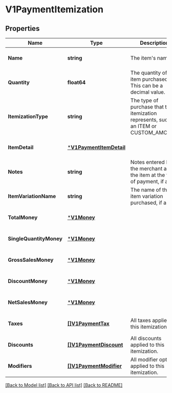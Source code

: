 # V1PaymentItemization

## Properties
Name | Type | Description | Notes
------------ | ------------- | ------------- | -------------
**Name** | **string** | The item&#x27;s name. | [optional] [default to null]
**Quantity** | **float64** | The quantity of the item purchased. This can be a decimal value. | [optional] [default to null]
**ItemizationType** | **string** | The type of purchase that the itemization represents, such as an ITEM or CUSTOM_AMOUNT | [optional] [default to null]
**ItemDetail** | [***V1PaymentItemDetail**](V1PaymentItemDetail.md) |  | [optional] [default to null]
**Notes** | **string** | Notes entered by the merchant about the item at the time of payment, if any. | [optional] [default to null]
**ItemVariationName** | **string** | The name of the item variation purchased, if any. | [optional] [default to null]
**TotalMoney** | [***V1Money**](V1Money.md) |  | [optional] [default to null]
**SingleQuantityMoney** | [***V1Money**](V1Money.md) |  | [optional] [default to null]
**GrossSalesMoney** | [***V1Money**](V1Money.md) |  | [optional] [default to null]
**DiscountMoney** | [***V1Money**](V1Money.md) |  | [optional] [default to null]
**NetSalesMoney** | [***V1Money**](V1Money.md) |  | [optional] [default to null]
**Taxes** | [**[]V1PaymentTax**](V1PaymentTax.md) | All taxes applied to this itemization. | [optional] [default to null]
**Discounts** | [**[]V1PaymentDiscount**](V1PaymentDiscount.md) | All discounts applied to this itemization. | [optional] [default to null]
**Modifiers** | [**[]V1PaymentModifier**](V1PaymentModifier.md) | All modifier options applied to this itemization. | [optional] [default to null]

[[Back to Model list]](../README.md#documentation-for-models) [[Back to API list]](../README.md#documentation-for-api-endpoints) [[Back to README]](../README.md)

